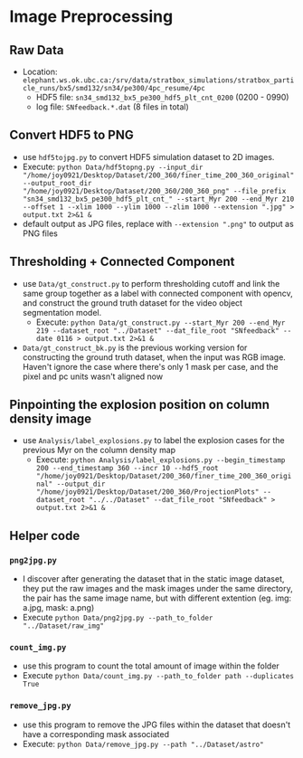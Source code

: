 # Image Preprocessing

## Raw Data
- Location: `elephant.ws.ok.ubc.ca:/srv/data/stratbox_simulations/stratbox_particle_runs/bx5/smd132/sn34/pe300/4pc_resume/4pc`
    - HDF5 file: `sn34_smd132_bx5_pe300_hdf5_plt_cnt_0200` (0200 - 0990)
    - log file: `SNfeedback.*.dat` (8 files in total)

## Convert HDF5 to PNG
- use `hdf5tojpg.py` to convert HDF5 simulation dataset to 2D images.
- Execute: `python Data/hdf5topng.py --input_dir "/home/joy0921/Desktop/Dataset/200_360/finer_time_200_360_original" --output_root_dir "/home/joy0921/Desktop/Dataset/200_360/200_360_png" --file_prefix "sn34_smd132_bx5_pe300_hdf5_plt_cnt_" --start_Myr 200 --end_Myr 210 --offset 1 --xlim 1000 --ylim 1000 --zlim 1000 --extension ".jpg" > output.txt 2>&1 &`
- default output as JPG files, replace with `--extension ".png"` to output as PNG files

## Thresholding + Connected Component
- use `Data/gt_construct.py` to perform thresholding cutoff and link the same group together as a label with connected component with opencv, and construct the ground truth dataset for the video object segmentation model.
    - Execute: `python Data/gt_construct.py --start_Myr 200 --end_Myr 219 --dataset_root "../Dataset" --dat_file_root "SNfeedback" --date 0116 > output.txt 2>&1 &`
- `Data/gt_construct_bk.py` is the previous working version for constructing the ground truth dataset, when the input was RGB image. Haven't ignore the case where there's only 1 mask per case, and the pixel and pc units wasn't aligned now

## Pinpointing the explosion position on column density image
- use `Analysis/label_explosions.py` to label the explosion cases for the previous Myr on the column density map
    - Execute: `python Analysis/label_explosions.py --begin_timestamp 200 --end_timestamp 360 --incr 10 --hdf5_root "/home/joy0921/Desktop/Dataset/200_360/finer_time_200_360_original" --output_dir "/home/joy0921/Desktop/Dataset/200_360/ProjectionPlots" --dataset_root "../../Dataset" --dat_file_root "SNfeedback" > output.txt 2>&1 &` 

## Helper code
### `png2jpg.py`
- I discover after generating the dataset that in the static image dataset, they put the raw images and the mask images under the same directory, the pair has the same image name, but with different extention (eg. img: a.jpg, mask: a.png)
- Execute `python Data/png2jpg.py --path_to_folder "../Dataset/raw_img"`

### `count_img.py`
- use this program to count the total amount of image within the folder
- Execute `python Data/count_img.py --path_to_folder path --duplicates True`

### `remove_jpg.py`
- use this program to remove the JPG files within the dataset that doesn't have a corresponding mask associated
- Execute: `python Data/remove_jpg.py --path "../Dataset/astro"`
